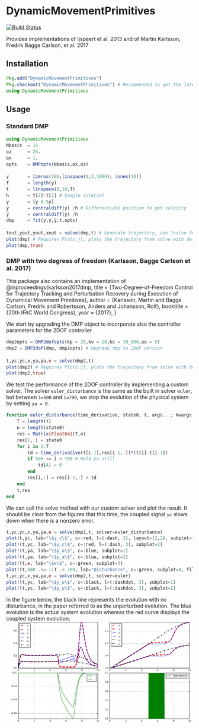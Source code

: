 # DynamicMovementPrimitives

[![Build Status](https://travis-ci.org/baggepinnen/DynamicMovementPrimitives.jl.svg?branch=master)](https://travis-ci.org/baggepinnen/DynamicMovementPrimitives.jl)

Provides implementations of Ijspeert et al. 2013 and of Martin Karlsson, Fredrik Bagge Carlson, et al. 2017

## Installation

```julia
Pkg.add("DynamicMovementPrimitives")
Pkg.checkout("DynamicMovementPrimitives") # Recommended to get the latest version
using DynamicMovementPrimitives
```

## Usage
### Standard DMP
```julia
using DynamicMovementPrimitives
Nbasis  = 15
αz      = 25.
αx      = 1.
opts    = DMPopts(Nbasis,αx,αz)

y       = [zeros(10);linspace(0,2,1000); 2ones(10)]
T       = length(y)
t       = linspace(0,10,T)
h       = t[2]-t[1] # Sample interval
y       = [y 0.5y]
ẏ       = centraldiff(y) /h # Differentiate position to get velocity
ÿ       = centraldiff(ẏ) /h
dmp     = fit(y,ẏ,ÿ,t,opts)

tout,yout,ẏout,xout = solve(dmp,t) # Generate trajectory, see ?solve for options
plot(dmp) # Requires Plots.jl, plots the trajectory from solve with default options
plot(dmp,true)
```

### DMP with two degrees of freedom (Karlsson, Bagge Carlson et al. 2017)
This package also contains an implementation of
@inproceedings{karlsson2017dmp,
  title        = {Two-Degree-of-Freedom Control for Trajectory Tracking and Perturbation Recovery during Execution of Dynamical Movement Primitives},
  author       = {Karlsson, Martin and Bagge Carlson, Fredrik and Robertsson, Anders and Johansson, Rolf},
  booktitle    = {20th IFAC World Congress},
  year         = {2017},
}

We start by upgrading the DMP object to incorporate also the controller parameters for the 2DOF controller
```julia
dmp2opts = DMP2dofopts(kp = 25,kv = 10,kc = 10_000,αe = 5)
dmp2 = DMP2dof(dmp, dmp2opts) # Upgrade dmp to 2DOF version

t,yc,ẏc,x,ya,ẏa,e = solve(dmp2,t)
plot(dmp2) # Requires Plots.jl, plots the trajectory from solve with default options
plot(dmp2,true)
```

We test the performance of the 2DOF controller by implementing a custom solver. The solver `euler_disturbance` is the same as the built in solver `euler`, but between `i=500` and `i=700`, we stop the evolution of the physical system by setting `ẏa = 0`.
```julia
function euler_disturbance(time_derivative, state0, t, args...; kwargs...)
    T = length(t)
    n = length(state0)
    res = Matrix{Float64}(T,n)
    res[1,:] = state0
    for i in 2:T
        td = time_derivative(t[i-1],res[i-1,:])*(t[i]-t[i-1])
        if 500 <= i < 700 # Hold ẏa still
            td[4] = 0
        end
        res[i,:] = res[i-1,:] + td
    end
    t,res
end
```

We can call the solve method with our custom solver and plot the result. It should be clear from the figures that this time, the coupled signal `yc` slows down when there is a nonzero error.
```julia
t,yc,ẏc,x,ya,ẏa,e = solve(dmp2,t, solver=euler_disturbance)
plot(t,ẏc, lab="\$ẏ_c\$", c=:red, l=(:dash, 3), layout=(2,2), subplot=1)
plot!(t,yc, lab="\$y_c\$", c=:red, l=(:dash, 3), subplot=2)
plot!(t,ẏa, lab="\$ẏ_a\$", c=:blue, subplot=1)
plot!(t,ya, lab="\$y_a\$", c=:blue, subplot=2)
plot!(t,e, lab="\$e\$", c=:green, subplot=3)
plot!(t,500 .<= 1:T .< 700, lab="Disturbance", c=:green, subplot=4, fillrange=0)
t,yc,ẏc,x,ya,ẏa,e = solve(dmp2,t, solver=euler)
plot!(t,ẏc, lab="\$ẏ_u\$", c=:black, l=(:dashdot, 3), subplot=1)
plot!(t,yc, lab="\$y_u\$", c=:black, l=(:dashdot, 3), subplot=2)
```
In the figure below, the black line represents the evolution with no disturbance, in the paper referred to as the unperturbed evolution. The blue evolution is the actual system evolution whereas the red curve displays the coupled system evolution.
![DMP2dof plot](figs/dmp2.png)
